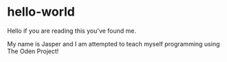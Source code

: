 # hello-world

Hello if you are reading this you've found me.

My name is Jasper and I am attempted to teach myself programming using The Oden Project!
